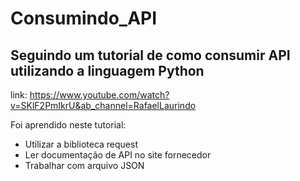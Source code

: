 # Consumindo_API
## Seguindo um tutorial de como consumir API utilizando a linguagem Python
link: https://www.youtube.com/watch?v=SKlF2PmIkrU&ab_channel=RafaelLaurindo

Foi aprendido neste tutorial:
  - Utilizar a biblioteca request
  - Ler documentação de API no site fornecedor
  - Trabalhar com arquivo JSON
